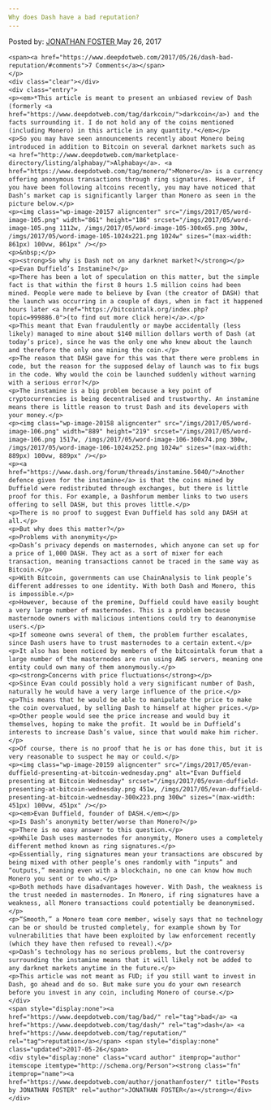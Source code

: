 ```yaml
---
Why does Dash have a bad reputation?
---
```

<article class="post-listing post-20153 post type-post status-publish format-standard has-post-thumbnail hentry  tag-bad tag-dash tag-reputation">
    <div class="post-inner">
        <span>Posted by: <a href="https://www.deepdotweb.com/author/jonathanfoster/" title="">JONATHAN FOSTER </a></span>
    <span>May 26, 2017</span>
    
    <span><a href="https://www.deepdotweb.com/2017/05/26/dash-bad-reputation/#comments">7 Comments</a></span>
    </p>
    <div class="clear"></div>
    <div class="entry">
    <p><em>*This article is meant to present an unbiased review of Dash (formerly <a href="https://www.deepdotweb.com/tag/darkcoin/">darkcoin</a>) and the facts surrounding it. I do not hold any of the coins mentioned (including Monero) in this article in any quantity.*</em></p>
    <p>So you may have seen announcements recently about Monero being introduced in addition to Bitcoin on several darknet markets such as <a href="http://www.deepdotweb.com/marketplace-directory/listing/alphabay/">Alphabay</a>. <a href="https://www.deepdotweb.com/tag/monero/">Monero</a> is a currency offering anonymous transactions through ring signatures. However, if you have been following altcoins recently, you may have noticed that Dash’s market cap is significantly larger than Monero as seen in the picture below.</p>
    <p><img class="wp-image-20157 aligncenter" src="/imgs/2017/05/word-image-105.png" width="861" height="186" srcset="/imgs/2017/05/word-image-105.png 1112w, /imgs/2017/05/word-image-105-300x65.png 300w, /imgs/2017/05/word-image-105-1024x221.png 1024w" sizes="(max-width: 861px) 100vw, 861px" /></p>
    <p>&nbsp;</p>
    <p><strong>So why is Dash not on any darknet market?</strong></p>
    <p>Evan Duffield’s Instamine?</p>
    <p>There has been a lot of speculation on this matter, but the simple fact is that within the first 8 hours 1.5 million coins had been mined. People were made to believe by Evan (the creator of DASH) that the launch was occurring in a couple of days, when in fact it happened hours later <a href="https://bitcointalk.org/index.php?topic=999886.0">(to find out more click here)</a>.</p>
    <p>This meant that Evan fraudulently or maybe accidentally (less likely) managed to mine about $140 million dollars worth of Dash (at today’s price), since he was the only one who knew about the launch and therefore the only one mining the coin.</p>
    <p>The reason that DASH gave for this was that there were problems in code, but the reason for the supposed delay of launch was to fix bugs in the code. Why would the coin be launched suddenly without warning with a serious error?</p>
    <p>The instamine is a big problem because a key point of cryptocurrencies is being decentralised and trustworthy. An instamine means there is little reason to trust Dash and its developers with your money.</p>
    <p><img class="wp-image-20158 aligncenter" src="/imgs/2017/05/word-image-106.png" width="889" height="219" srcset="/imgs/2017/05/word-image-106.png 1517w, /imgs/2017/05/word-image-106-300x74.png 300w, /imgs/2017/05/word-image-106-1024x252.png 1024w" sizes="(max-width: 889px) 100vw, 889px" /></p>
    <p><a href="https://www.dash.org/forum/threads/instamine.5040/">Another defence given for the instamine</a> is that the coins mined by Duffield were redistributed through exchanges, but there is little proof for this. For example, a Dashforum member links to two users offering to sell DASH, but this proves little.</p>
    <p>There is no proof to suggest Evan Duffield has sold any DASH at all.</p>
    <p>But why does this matter?</p>
    <p>Problems with anonymity</p>
    <p>Dash’s privacy depends on masternodes, which anyone can set up for a price of 1,000 DASH. They act as a sort of mixer for each transaction, meaning transactions cannot be traced in the same way as Bitcoin.</p>
    <p>With Bitcoin, governments can use ChainAnalysis to link people’s different addresses to one identity. With both Dash and Monero, this is impossible.</p>
    <p>However, because of the premine, Duffield could have easily bought a very large number of masternodes. This is a problem because masternode owners with malicious intentions could try to deanonymise users.</p>
    <p>If someone owns several of them, the problem further escalates, since Dash users have to trust masternodes to a certain extent.</p>
    <p>It also has been noticed by members of the bitcointalk forum that a large number of the masternodes are run using AWS servers, meaning one entity could own many of them anonymously.</p>
    <p><strong>Concerns with price fluctuations</strong></p>
    <p>Since Evan could possibly hold a very significant number of Dash, naturally he would have a very large influence of the price.</p>
    <p>This means that he would be able to manipulate the price to make the coin overvalued, by selling Dash to himself at higher prices.</p>
    <p>Other people would see the price increase and would buy it themselves, hoping to make the profit. It would be in Duffield’s interests to increase Dash’s value, since that would make him richer.</p>
    <p>Of course, there is no proof that he is or has done this, but it is very reasonable to suspect he may or could.</p>
    <p><img class="wp-image-20159 aligncenter" src="/imgs/2017/05/evan-duffield-presenting-at-bitcoin-wednesday.png" alt="Evan Duffield presenting at Bitcoin Wednesday" srcset="/imgs/2017/05/evan-duffield-presenting-at-bitcoin-wednesday.png 451w, /imgs/2017/05/evan-duffield-presenting-at-bitcoin-wednesday-300x223.png 300w" sizes="(max-width: 451px) 100vw, 451px" /></p>
    <p><em>Evan Duffield, founder of DASH.</em></p>
    <p>Is Dash’s anonymity better/worse than Monero?</p>
    <p>There is no easy answer to this question.</p>
    <p>While Dash uses masternodes for anonymity, Monero uses a completely different method known as ring signatures.</p>
    <p>Essentially, ring signatures mean your transactions are obscured by being mixed with other people’s ones randomly with “inputs” and “outputs,” meaning even with a blockchain, no one can know how much Monero you sent or to who.</p>
    <p>Both methods have disadvantages however. With Dash, the weakness is the trust needed in masternodes. In Monero, if ring signatures have a weakness, all Monero transactions could potentially be deanonymised.</p>
    <p>“Smooth,” a Monero team core member, wisely says that no technology can be or should be trusted completely, for example shown by Tor vulnerabilities that have been exploited by law enforcement recently (which they have then refused to reveal).</p>
    <p>Dash’s technology has no serious problems, but the controversy surrounding the instamine means that it will likely not be added to any darknet markets anytime in the future.</p>
    <p>This article was not meant as FUD; if you still want to invest in Dash, go ahead and do so. But make sure you do your own research before you invest in any coin, including Monero of course.</p>
    </div>
    <span style="display:none"><a href="https://www.deepdotweb.com/tag/bad/" rel="tag">bad</a> <a href="https://www.deepdotweb.com/tag/dash/" rel="tag">dash</a> <a href="https://www.deepdotweb.com/tag/reputation/" rel="tag">reputation</a></span> <span style="display:none" class="updated">2017-05-26</span>
    <div style="display:none" class="vcard author" itemprop="author" itemscope itemtype="http://schema.org/Person"><strong class="fn" itemprop="name"><a href="https://www.deepdotweb.com/author/jonathanfoster/" title="Posts by JONATHAN FOSTER" rel="author">JONATHAN FOSTER</a></strong></div>
    </div>
</article>

